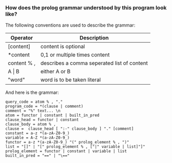 ### How does the prolog grammar understood by this program look like?
The following conventions are used to describe the grammar:

| Operator     | Description |
| ------------ | ----------- |
| [content]    | content is optional |
| *content     | 0,1 or multiple times content |
| content % ,  | describes a comma seperated list of content |
| A \| B       | either A or B |
| "word"       | word is to be taken literal |

And here is the grammar:
```text
query_code = atom % , "."
program_code = *(clause | comment)
comment = "%" text... \n
atom = functor | constant | built_in_pred
clause_head = functor | constant
clause_body = atom % ,
clause =  clause_head [ ":-" clause_body ] "." [comment]
constant = a-z *(a-zA-Z0-9_)
variable = A-Z *(a-zA-Z0-9_)
functor = a-z *(a-zA-Z0-9_) "(" prolog_element % , ")"
list = "[]" | "[" prolog_element % , ["|" variable | list]"]"
prolog_element = functor | constant | variable | list
built_in_pred = "==" | "\=="
```
